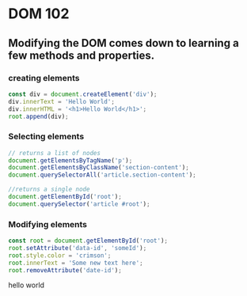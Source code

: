 # DOM 102
## Modifying the DOM comes down to learning a few methods and properties.

### creating elements
```javascript
const div = document.createElement('div');
div.innerText = 'Hello World';
div.innerHTML = '<h1>Hello World</h1>';
root.append(div);
```

### Selecting elements
```javascript
// returns a list of nodes
document.getElementsByTagName('p');
document.getElementsByClassName('section-content');
document.querySelectorAll('article.section-content');

//returns a single node
document.getElementById('root');
document.querySelector('article #root');
```

### Modifying elements
```javascript
const root = document.getElementById('root');
root.setAttribute('data-id', 'someId');
root.style.color = 'crimson';
root.innerText = 'Some new text here';
root.removeAttribute('date-id');
```

<div>hello world</div>
